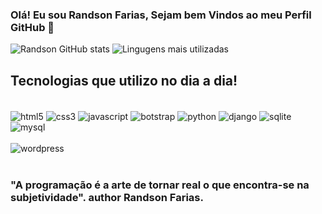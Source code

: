 
### Olá! Eu sou Randson Farias, Sejam bem Vindos ao meu Perfil GitHub 👋 




![Randson GitHub stats](https://github-readme-stats.vercel.app/api?username=StudioRandson&show_icons=true&theme=tokyonight)
![Lingugens mais utilizadas](https://github-readme-stats.vercel.app/api/top-langs/?username=StudioRandson&layout=compact&theme=tokyonight)


## Tecnologias que utilizo no dia a dia!

<div style="display: inline_block"><br/>    
    <img align="center" alt="html5" src="https://img.shields.io/badge/HTML5-E34F26?style=for-the-badge&logo=html5&logoColor=white" />
     <img align="center" alt="css3" src="https://img.shields.io/badge/CSS3-1572B6?style=for-the-badge&logo=css3&logoColor=white" />
     <img align="center" alt="javascript" src="https://img.shields.io/badge/JavaScript-323330?style=for-the-badge&logo=javascript&logoColor=F7DF1E" />
     <img align="center" alt="botstrap" src="https://img.shields.io/badge/Bootstrap-563D7C?style=for-the-badge&logo=bootstrap&logoColor=white" />
     <img align="center" alt="python" src="https://img.shields.io/badge/Python-14354C?style=for-the-badge&logo=python&logoColor=white" />
     <img align="center" alt="django" src="https://img.shields.io/badge/Django-092E20?style=for-the-badge&logo=django&logoColor=white" />
     <img align="center" alt="sqlite" src="https://img.shields.io/badge/SQLite-07405E?style=for-the-badge&logo=sqlite&logoColor=white" />
     <img align="center" alt="mysql" src="https://img.shields.io/badge/MySQL-00000F?style=for-the-badge&logo=mysql&logoColor=white" /><br/><br/>
     <img align="center" alt="wordpress" src="https://img.shields.io/badge/Wordpress-21759B?style=for-the-badge&logo=wordpress&logoColor=white" /><br/><br/>   


</div>

 

### "A programação é a arte de tornar real o que encontra-se na subjetividade". author Randson Farias. 



